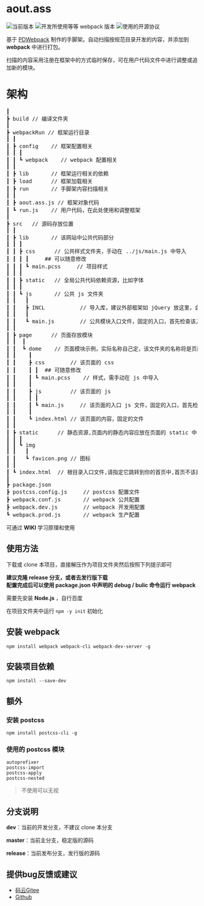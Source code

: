 # aout.ass
![](https://img.shields.io/badge/version-0.0.1-00b58a.svg "当前版本")
![](https://img.shields.io/badge/webpack-4.41.5+-2e93ff.svg "开发所使用等等 webpack 版本")
![](https://img.shields.io/badge/license-Apache%202.0-f27122.svg "使用的开源协议")

基于 [PDWebpack](https://gitee.com/PatternDirClean/PDWebpack) 制作的手脚架。自动扫描按规范目录开发的内容，并添加到 **webpack** 中进行打包。

扫描的内容采用注册在框架中的方式临时保存，可在用户代码文件中进行调整或追加新的模块。

# 架构
<pre>
┃
┣ build // 编译文件夹
┃
┣ webpackRun // 框架运行目录
┃ ┃
┃ ┣ config    // 框架配置相关
┃ ┃ ┃
┃ ┃ ┗ webpack    // webpack 配置相关
┃ ┃
┃ ┣ lib       // 框架运行相关的依赖
┃ ┣ load      // 框架加载相关
┃ ┣ run       // 手脚架内容扫描相关
┃ ┃
┃ ┣ aout.ass.js // 框架对象代码
┃ ┗ run.js    // 用户代码，在此处使用和调整框架 
┃
┣ src   // 源码存放位置
┃ ┃
┃ ┣ lib       // 该网站中公共代码部分
┃ ┃ ┃
┃ ┃ ┣ css      // 公共样式文件夹，手动在 ../js/main.js 中导入
┃ ┃ ┃ ┃     ## 可以随意修改
┃ ┃ ┃ ┗ main.pcss     // 项目样式
┃ ┃ ┃
┃ ┃ ┣ static   // 全局公共代码依赖资源，比如字体
┃ ┃ ┃
┃ ┃ ┗ js       // 公共 js 文件夹
┃ ┃   ┃
┃ ┃   ┣ INCL           // 导入库，建议外部框架如 jQuery 放这里，会自动扫描
┃ ┃   ┃
┃ ┃   ┗ main.js        // 公共模块入口文件，固定的入口，首先检查该入口
┃ ┃
┃ ┣ page      // 页面存放模块
┃ ┃  ┃
┃ ┃  ┗ dome    // 页面模块示例，实际名称自己定，该文件夹的名称将是页面的名称
┃ ┃    ┃
┃ ┃    ┣ css        // 该页面的 css
┃ ┃    ┃ ┃  ## 可随意修改
┃ ┃    ┃ ┗ main.pcss    // 样式，需手动在 js 中导入
┃ ┃    ┃
┃ ┃    ┣ js         // 该页面的 js
┃ ┃    ┃ ┃
┃ ┃    ┃ ┗ main.js     // 该页面的入口 js 文件，固定的入口，首先检查该入口
┃ ┃    ┃
┃ ┃    ┗ index.html // 该页面的内容，固定的文件
┃ ┃
┃ ┣ static      // 静态资源,页面内的静态内容应放在页面的 static 中
┃ ┃ ┃
┃ ┃ ┗ img
┃ ┃   ┃
┃ ┃   ┗ favicon.png // 图标
┃ ┃
┃ ┗ index.html  // 根目录入口文件,请指定它跳转到你的首页中,首页不该是这个
┃
┣ package.json
┣ postcss.config.js     // postcss 配置文件
┣ webpack.conf.js       // webpack 公共配置
┣ webpack.dev.js        // webpack 开发用配置
┗ webpack.prod.js       // webpack 生产配置
</pre>

可通过 **WIKI** 学习原理和使用

## 使用方法
下载或 clone 本项目，直接解压作为项目文件夹然后按照下列提示即可

**建议克隆 release 分支，或者去发行版下载<br/>
配置完成后可以使用 package.json 中声明的 debug / bulic 命令运行 webpack**

需要先安装 **Node.js** ，自行百度

在项目文件夹中运行 `npm -y init` 初始化

## 安装 **webpack**
```
npm install webpack webpack-cli webpack-dev-server -g
```

## 安装项目依赖
```
npm install --save-dev
```

## 额外
### 安装 **postcss**
```
npm install postcss-cli -g
```
### 使用的 **postcss** 模块
```
autoprefixer
postcss-import
postcss-apply
postcss-nested
```
> 不使用可以无视 

## 分支说明
**dev**：当前的开发分支，不建议 clone 本分支

**master**：当前主分支，稳定版的源码

**release**：当前发布分支，发行版的源码

## 提供bug反馈或建议
- [码云Gitee](https://gitee.com/fybug/aout.ass)
- [Github](https://github.com/fybug/aout.ass)